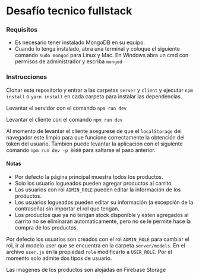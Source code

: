 # Desafío tecnico fullstack

### Requisitos
* Es necesario tener instalado MongoDB en su equipo.
* Cuando lo tenga instalado, abra una terminal y coloque el siguiente comando `sudo mongod` para Linux y Mac. En Windows abra un cmd con permisos de administrador y escriba `mongod`

### Instrucciones

Clonar este repositorio y entrar a las carpetas `server` y `client` y ejecutar `npm install` o `yarn install` en cada carpeta para instalar las dependencias.


Levantar el servidor con el comando `npm run dev`

Levantar el cliente con el comando `npm run dev`

Al momento de levantar el cliente  asegurese de que el `localStorage` del navegador este limpio para que funcione correctamente la obtención del token del usuario.
También puede levantar la aplicación con el siguiente comando `npm run dev -p 8080` para saltarse el paso anterior.

#### Notas
* Por defecto la página principal muestra todos los productos.
* Solo los usuario logueados pueden agregar productos al carrito.
* Los usuarios con rol `ADMIN_ROLE` pueden editar la información de los productos.
* Los usuarios logueados pueden editar su información (a excepción de la contraseña) sin importar el rol que tengan.
* Los productos que ya no tengan stock disponible y esten agregados al carrito no se eliminaran automaticamente, pero no se le permite hace la compra de los productos.


Por defecto los usuarios son creados con el rol `ADMIN_ROLE` para cambiar el rol, ir al modelo user que se encuentra en la carpeta `server/models`. En el archivo `user.js` en la propiedad `role` modificarlo a `USER_ROLE`. Por el momento solo admite dos tipos de usuario.

Las imagenes de los productos son alojadas en Firebase Storage
